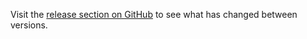 Visit the [release section on GitHub](https://github.com/wkillerud/some-sass/releases) to see what has changed between versions.
